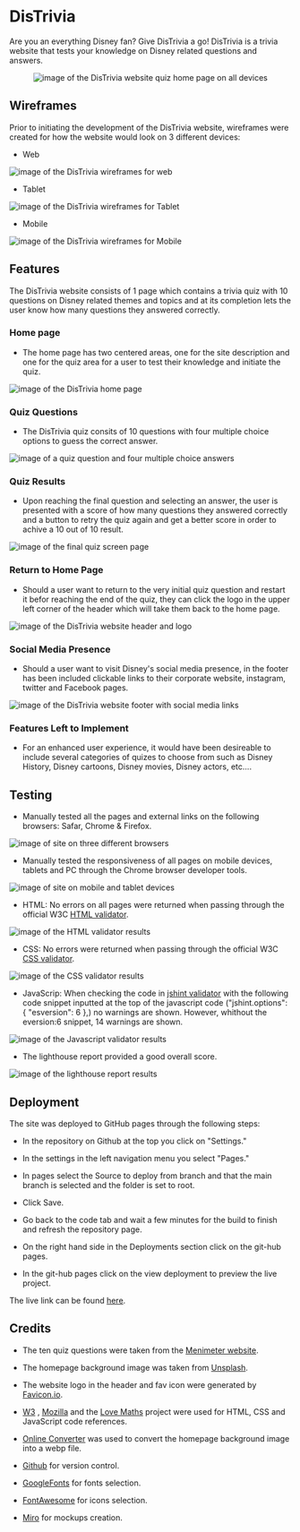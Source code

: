 # DisTrivia 
Are you an everything Disney fan? Give DisTrivia a go! DisTrivia is a trivia website that tests your knowledge on Disney related questions and answers.
<p align="center">
<img src="https://res.cloudinary.com/dugcwv1mf/image/upload/v1693827415/Project%201/Screenshot_2023-09-04_at_12.36.23_PM_npakuw.png" width="auto" height="auto" alt="image of the DisTrivia website quiz home page on all devices"></p>

## Wireframes
Prior to initiating the development of the DisTrivia website, wireframes were created for how the website would look on 3 different devices:

* Web

<img src="https://res.cloudinary.com/dugcwv1mf/image/upload/v1693828519/Project%201/Screenshot_2023-09-04_at_12.54.48_PM_ydzbyb.png" width="auto" height="auto" alt="image of the DisTrivia wireframes for web">

* Tablet

<img src="https://res.cloudinary.com/dugcwv1mf/image/upload/v1693828536/Project%201/Screenshot_2023-09-04_at_12.55.00_PM_xskswq.png" width="auto" height="auto" alt="image of the DisTrivia wireframes for Tablet">

* Mobile

<img src="https://res.cloudinary.com/dugcwv1mf/image/upload/v1693828552/Project%201/Screenshot_2023-09-04_at_12.55.11_PM_zs4sww.png" width="auto" height="auto" alt="image of the DisTrivia wireframes for Mobile">

## Features 
The DisTrivia website consists of 1 page which contains a trivia quiz with 10 questions on Disney related themes and topics and at its completion lets the user know how many questions they answered correctly.

### Home page
* The home page has two centered areas, one for the site description and one for the quiz area for a user to test their knowledge and initiate the quiz.


<img src="https://res.cloudinary.com/dugcwv1mf/image/upload/v1693827762/Project%201/Screenshot_2023-09-04_at_12.42.07_PM_e55zoy.png" width="auto" height="auto" alt="image of the DisTrivia home page">

### Quiz Questions
* The DisTrivia quiz consits of 10 questions with four multiple choice options to guess the correct answer.


<img src="https://res.cloudinary.com/dugcwv1mf/image/upload/v1693827949/Project%201/Screenshot_2023-09-04_at_12.45.33_PM_s3psru.png" width="auto" height="auto" alt="image of a quiz question and four multiple choice answers">

### Quiz Results
* Upon reaching the final question and selecting an answer, the user is presented with a score of how many questions they answered correctly and a button to retry the quiz again and get a better score in order to achive a 10 out of 10 result. 


<img src="https://res.cloudinary.com/dugcwv1mf/image/upload/v1693828033/Project%201/Screenshot_2023-09-04_at_12.47.00_PM_pkrkwv.png" width="auto" height="auto" alt="image of the final quiz screen page">

### Return to Home Page
* Should a user want to return to the very initial quiz question and restart it befor reaching the end of the quiz, they can click the logo in the upper left corner of the header which will take them back to the home page.


<img src="https://res.cloudinary.com/dugcwv1mf/image/upload/v1693828888/Project%201/Screenshot_2023-09-04_at_1.01.09_PM_pxvlio.png" width="auto" height="auto" alt="image of the DisTrivia website header and logo">

### Social Media Presence 
* Should a user want to visit Disney's social media presence, in the footer has been included clickable links to their corporate website, instagram, twitter and Facebook pages.


<img src="https://res.cloudinary.com/dugcwv1mf/image/upload/v1693828907/Project%201/Screenshot_2023-09-04_at_1.01.18_PM_b0imic.png" width="auto" height="auto" alt="image of the DisTrivia website footer with social media links">

### Features Left to Implement
* For an enhanced user experience, it would have been desireable to include several categories of quizes to choose from such as Disney History, Disney cartoons, Disney movies, Disney actors, etc....


## Testing
* Manually tested all the pages and external links on the following browsers: Safar, Chrome & Firefox.
<img src="https://res.cloudinary.com/dugcwv1mf/image/upload/v1694258619/Project%201/Screenshot_2023-09-09_at_12.23.18_PM_y1ighg.png" width="auto" height="auto" alt="image of site on three different browsers">

* Manually tested the responsiveness of all pages on mobile devices, tablets and PC through the Chrome browser developer tools.
<img src="https://res.cloudinary.com/dugcwv1mf/image/upload/v1694259116/Project%201/Screenshot_2023-09-09_at_12.31.39_PM_vgczo6.png" width="auto" height="auto" alt="image of site on mobile and tablet devices">

* HTML: No errors on all pages were returned when passing through the official W3C [HTML validator](https://validator.w3.org/).
<img src="https://res.cloudinary.com/dugcwv1mf/image/upload/v1693311884/Project%201/Screenshot_2023-08-29_at_1.24.02_PM_x92qwh.png" width="auto" height="auto" alt="image of the HTML validator results">

* CSS: No errors were returned when passing through the official W3C [CSS validator](https://jigsaw.w3.org/css-validator/).
<img src="https://res.cloudinary.com/dugcwv1mf/image/upload/v1693311992/Project%201/Screenshot_2023-08-29_at_1.26.18_PM_f3ecdb.png" width="auto" height="auto" alt="image of the CSS validator results">

* JavaScrip: When checking the code in [jshint validator](https://jshint.com/) with the following code snippet inputted at the top of the javascript code ("jshint.options": { "esversion": 6 },) no warnings are shown. However, whithout the eversion:6 snippet, 14 warnings are shown.
<img src="https://res.cloudinary.com/dugcwv1mf/image/upload/v1694257558/Project%201/jsh_roaqul.png" width="auto" height="auto" alt="image of the Javascript validator results">

* The lighthouse report provided a good overall score.    
<img src="https://res.cloudinary.com/dugcwv1mf/image/upload/v1693829866/Project%201/Screenshot_2023-09-04_at_1.17.34_PM_sravlb.png" width="auto" height="auto" alt="image of the lighthouse report results">


## Deployment
The site was deployed to GitHub pages through the following steps:

* In the repository on Github at the top you click on "Settings."

* In the settings in the left navigation menu you select "Pages."

* In pages select the Source to deploy from branch and that the main branch is selected and the folder is set to root.

* Click Save.

* Go back to the code tab and wait a few minutes for the build to finish and refresh the repository page.

* On the right hand side in the Deployments section click on the git-hub pages. 

* In the git-hub pages click on the view deployment to preview the live project. 

The live link can be found [here](https://xalil404.github.io/DisTrivia/).


## Credits
* The ten quiz questions were taken from the [Menimeter website](https://www.mentimeter.com/blog/audience-energizers/55-free-trivia-and-fun-quiz-question-templates).

* The homepage background image was taken from [Unsplash](https://unsplash.com/).

* The website logo in the header and fav icon were generated by [Favicon.io](https://favicon.io/).

* [W3](https://www.w3schools.com/) , [Mozilla](https://developer.mozilla.org/) and the [Love Maths](https://xalil404.github.io/Love_Maths/) project were used for HTML, CSS and JavaScript code references.

* [Online Converter](https://www.online-convert.com/) was used to convert the homepage background image into a webp file.

* [Github](https://github.com/) for version control.

* [GoogleFonts](https://fonts.google.com/) for fonts selection.

* [FontAwesome](https://fontawesome.com/) for icons selection.

* [Miro](https://miro.com/) for mockups creation.
